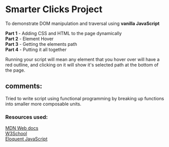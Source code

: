 # Smarter Clicks Project

To demonstrate DOM manipulation and traversal using **vanilla JavaScript**

**Part 1** - Adding CSS and HTML to the page dynamically  
**Part 2** - Element Hover  
**Part 3** - Getting the elements path  
**Part 4** - Putting it all together  

Running your script will mean any element that you hover over will have a red outline, and clicking on it will show it's selected path at the bottom of the page.

## comments:  
Tried to write script using functional programming by breaking up functions into smaller more composable units.

### **Resources used**:  

[MDN Web docs](https://https://developer.mozilla.org/en-US/ "MDN Web docs")  
[W3School](https://www.w3schools.com "W3 Homepage")  
[Eloquent JavaScript](https://eloquentjavascript.net/14_dom.html "Eloquent JavaScript")  
